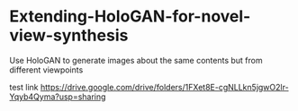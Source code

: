# Extending-HoloGAN-for-novel-view-synthesis
Use HoloGAN to generate images about the same contents but from different viewpoints

test link
https://drive.google.com/drive/folders/1FXet8E-cgNLLkn5jgwO2lr-Yqyb4Qyma?usp=sharing
